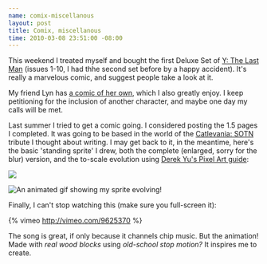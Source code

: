 ```yaml
--- 
name: comix-miscellanous
layout: post
title: Comix, miscellanous
time: 2010-03-08 23:51:00 -08:00
---
```

This weekend I treated myself and bought the first Deluxe Set of [Y: The Last 
Man][1] (issues 1-10, I had thhe second set before by a happy accident). It's
really a marvelous comic, and suggest people take a look at it.

My friend Lyn has [a comic of her own][2], which I also greatly enjoy. I keep
petitioning for the inclusion of another character, and maybe one day my calls
will be met.

Last summer I tried to get a comic going. I considered posting the 1.5 pages I
completed. It was going to be based in the world of the [Catlevania: SOTN][3]
tribute I thought about writing. I may get back to it, in the meantime, here's
the basic 'standing sprite' I drew, both the complete (enlarged, sorry for the
blur) version, and the to-scale evolution using [Derek Yu's Pixel Art
guide][4]:

[![][5]][6]

![An animated gif showing my sprite evolving!][7]

Finally, I can't stop watching this (make sure you full-screen it):

{% vimeo http://vimeo.com/9625370 %}

The song is great, if only because it channels chip music. But the animation!
Made with _real wood blocks_ using _old-school stop motion?_ It inspires me to
create.


   [1]: http://en.wikipedia.org/wiki/Y:_The_Last_Man
   [2]: http://semblare.com/Fortune_Memories/index.php
   [3]: http://en.wikipedia.org/wiki/Castlevania:_Symphony_of_the_Night
   [4]: http://www.derekyu.com/?page_id=218
   [5]: http://3.bp.blogspot.com/_3ys1dwfzc2w/S5YAqTzF7ZI/AAAAAAAAACg/GKFelWiINQE/s320/EstragonLarge.png
   [6]: http://3.bp.blogspot.com/_3ys1dwfzc2w/S5YAqTzF7ZI/AAAAAAAAACg/GKFelWiINQE/s1600-h/EstragonLarge.png
   [7]: http://pw.brown.edu/~paul/EstragonEvolve.gif
